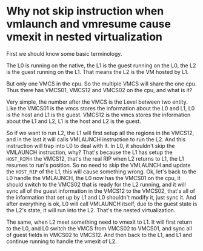 # Why not skip instruction when vmlaunch and vmresume cause vmexit in nested virtualization

First we should know some basic terminology.

The L0 is running on the native, the L1 is the guest running on the L0, the L2 is the guest running on the L1. That means the L2 is the VM hosted by L1.

But only one VMCS in the cpu. So the multiple VMCS will share the one cpu. Thus there has VMCS01, VMCS12 and VMCS02 on the cpu, and what is it?

Very simple, the number after the VMCS is the Level between two entity. Like the VMCS01 is the vmcs stores the information about the L0 and L1, L0 is the host and L1 is the guest. VMCS12 is the vmcs stores the information about the L1 and L2, L1 is the host and L2 is the guest.

So if we want to run L2, the L1 will first setup all the regions in the VMCS12, and in the last it will calls VMLAUNCH instruction to run the L2. And this instruction will trap into L0 to deal with it. In L0, it shouldn't skip the VMLAUNCH instruction, why? That's because the L1 has setup the `HOST_RIP`in the VMCS12, that's the real RIP when L2 returns to L1, the L1 resumes to run's position. So no need to skip the VMLAUNCH and update the `HOST_RIP` of the L1, this will cause something wrong. Ok, let's back to the L0 handle the VMLAUNCH, the L0 now has the VMCS01 on the cpu, it should switch to the VMCS02 that is ready for the L2 running, and it will sync all of the guest information in the VMCS12 to the VMCS02, that's all of the information that set up by L1 and L0 shouldn't modify it, just sync it. And after everything is ok, L0 will call VMLAUNCH itself, due to the guest state is the L2's state, it will run into the L2. That's the nested virtualization.

The same, when L2 meet something need to vmexit to L1. It will first return to the L0, and L0 switch the VMCS from VMCS02 to VMCS01, and sync all of guest fields in VMCS02 to VMCS12. And then back to the L1, and L1 and continue running to handle the vmexit of L2.

